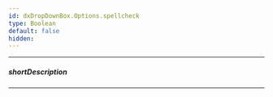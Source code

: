```yaml
---
id: dxDropDownBox.Options.spellcheck
type: Boolean
default: false
hidden: 
---
```

---
##### shortDescription

---
